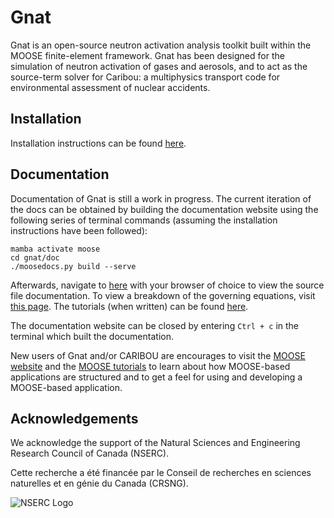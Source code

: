 Gnat
=====

Gnat is an open-source neutron activation analysis toolkit built within the MOOSE
finite-element framework. Gnat has been designed for the simulation of neutron
activation of gases and aerosols, and to act as the source-term solver for
Caribou: a multiphysics transport code for environmental assessment of nuclear
accidents.

## Installation

Installation instructions can be found
[here](https://github.com/nuclearkevin/gnat/blob/master/doc/content/getting_started/installation.md).

## Documentation

Documentation of Gnat is still a work in progress. The current iteration of the docs
can be obtained by building the documentation website using the following series
of terminal commands (assuming the installation instructions have been followed):

```language=bash
mamba activate moose
cd gnat/doc
./moosedocs.py build --serve
```

Afterwards, navigate to [here](http://127.0.0.1:8000/source/index.html) with your browser of
choice to view the source file documentation. To view a breakdown of the governing
equations, visit [this page](http://127.0.0.1:8000/about/equations.html). The tutorials (when
written) can be found [here](http://127.0.0.1:8000/getting_started/tutorials.html).

The documentation website can be closed by entering `Ctrl + c` in the
terminal which built the documentation.

New users of Gnat and/or CARIBOU are encourages to visit the
[MOOSE website](https://mooseframework.inl.gov/) and the
[MOOSE tutorials](https://mooseframework.inl.gov/getting_started/examples_and_tutorials/index.html)
to learn about how MOOSE-based applications are structured and to get a feel for
using and developing a MOOSE-based application.

## Acknowledgements

We acknowledge the support of the Natural Sciences and Engineering Research
Council of Canada (NSERC).

Cette recherche a été financée par le Conseil de recherches en sciences naturelles et en génie du Canada (CRSNG).

![NSERC Logo](https://www.nserc-crsng.gc.ca/img/logos/img-logo2-en.png)
